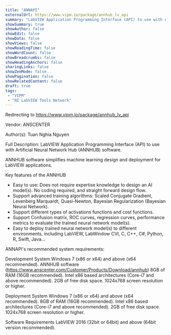 ```yaml
---
title: "ANNAPI"
externalUrl: https://www.vipm.io/package/annhub_lv_api
summary: "LabVIEW Application Programming Interface (API) to use with Artificial Neural Network Hub (ANNHUB) software."
showSummary: true
showAuthor: false
showEdit: false
showData: false
showViews: false
showReadingTime: false
showWordCount: false
showBreadcrumbs: false
showHeadingAnchors: false
sharingLinks: false
showZenMode: false
showPagination: false
showRelatedContent: false
draft: true
tags:
 - "VIPM"
 - "NI LabVIEW Tools Network"
---
```


Redirecting to https://www.vipm.io/package/annhub_lv_api

Vendor: ANSCENTER

Author(s): Tuan Nghia Nguyen
 
Full Description:
LabVIEW Application Programming Interface (API) to use with Artificial Neural Network Hub (ANNHUB) software. 

ANNHUB software simplifies machine learning design and deployment for LabVIEW applications.

Key features of the ANNHUB
- Easy to use: Does not require expertise knowledge to design an AI model(s). No coding required, and straight forward design flow.
- Support advanced training algorithms: Scaled Conjugate Gradient, Levenberg Marquardt, Quasi-Newton, Bayesian Regularization (Bayesian Neural Network).
- Support different types of activations functions and cost functions.
- Support Confusion matrix, ROC curves, regression curves, performance metrics to evaluate the trained neural network model(s).
- Easy to deploy trained neural network model(s) to different environments, including LabVIEW, LabWindow CVI, C, C++, C#, Python, R, Swift, Java… 


ANNAPI's recommended system requirements:

Development System 
Windows 7 (x86 or x64) and above (x64 recommended).
ANNHUB software (https://www.anscenter.com/Customer/Products/Download/annhub)
8GB of RAM (16GB recommended).
Intel x86 based architectures (Core-i7 and above recommended).
2GB of free disk space.
1024x768 screen resolution or higher.

Deployment System 
Windows 7 (x86 or x64) and above (x64 recommended).
8GB of RAM (16GB recommended).
Intel x86 based architectures (Core-i7 and above recommended).
2GB of free disk space.
1024x768 screen resolution or higher.

Software Requirements 
LabVIEW 2016  (32bit or 64bit) and above (64bit version recommended).